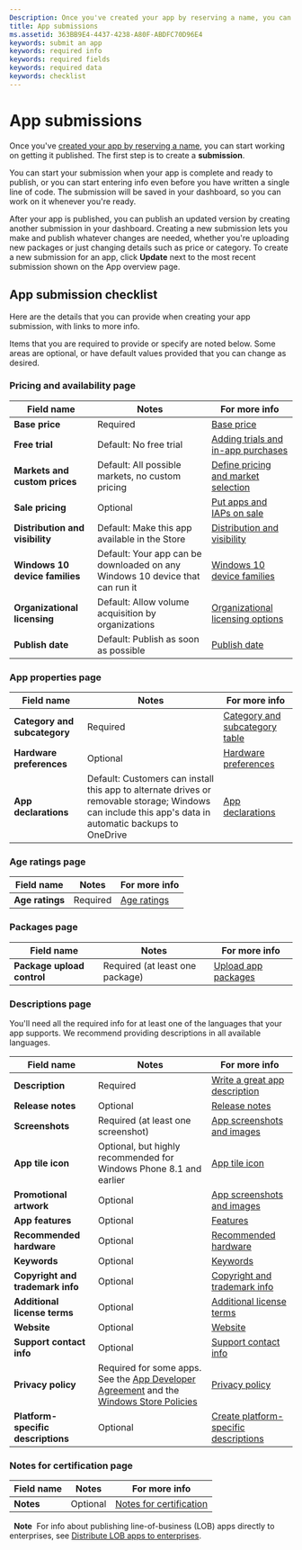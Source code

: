 ```yaml
---
Description: Once you've created your app by reserving a name, you can start working on getting it published. The first step is to create a submission.
title: App submissions
ms.assetid: 363BB9E4-4437-4238-A80F-ABDFC70D96E4
keywords: submit an app
keywords: required info
keywords: required fields
keywords: required data
keywords: checklist
---
```


# App submissions


Once you've [created your app by reserving a name](create-your-app-by-reserving-a-name.md), you can start working on getting it published. The first step is to create a **submission**.

You can start your submission when your app is complete and ready to publish, or you can start entering info even before you have written a single line of code. The submission will be saved in your dashboard, so you can work on it whenever you're ready.

After your app is published, you can publish an updated version by creating another submission in your dashboard. Creating a new submission lets you make and publish whatever changes are needed, whether you're uploading new packages or just changing details such as price or category. To create a new submission for an app, click **Update** next to the most recent submission shown on the App overview page.

## App submission checklist


Here are the details that you can provide when creating your app submission, with links to more info.

Items that you are required to provide or specify are noted below. Some areas are optional, or have default values provided that you can change as desired.

### Pricing and availability page
| Field name                    | Notes                                       | For more info                                                             |
|-------------------------------|---------------------------------------------|---------------------------------------------------------------------------|
| **Base price**                | Required                                    | [Base price](set-app-pricing-and-availability.md#base-price)              |
| **Free trial**                | Default: No free trial                      | [Adding trials and in-app purchases](https://msdn.microsoft.com/library/windows/apps/jj193599)  |
| **Markets and custom prices** | Default: All possible markets, no custom pricing | [Define pricing and market selection](define-pricing-and-market-selection.md)              |
| **Sale pricing**              | Optional                                    | [Put apps and IAPs on sale](put-apps-and-iaps-on-sale.md)                                       |
| **Distribution and visibility** | Default: Make this app available in the Store | [Distribution and visibility](set-app-pricing-and-availability.md#distribution-and-visibility) | 
| **Windows 10 device families**  | Default: Your app can be downloaded on any Windows 10 device that can run it | [Windows 10 device families](set-app-pricing-and-availability.md#windows-10-device-families) | 
| **Organizational licensing**    | Default: Allow volume acquisition by organizations | [Organizational licensing options](organizational-licensing.md)                        | 
| **Publish date**                | Default: Publish as soon as possible      | [Publish date](set-app-pricing-and-availability.md#publish-date)          |



### App properties page

| Field name                    | Notes                                       | For more info                                                             |
|-------------------------------|---------------------------------------------|---------------------------------------------------------------------------|
| **Category and subcategory**  | Required                                    | [Category and subcategory table](category-and-subcategory-table.md)       |
| **Hardware preferences**      | Optional                                    | [Hardware preferences](enter-app-properties.md#hardware_preferences)      |
| **App declarations**          | Default: Customers can install this app to alternate drives or removable storage; Windows can include this app's data in automatic backups to OneDrive | [App declarations](app-declarations.md) |



### Age ratings page

| Field name                    | Notes                                       | For more info                          |
|-------------------------------|---------------------------------------------|----------------------------------------|
| **Age ratings**               | Required                                    | [Age ratings](age-ratings.md)          |



### Packages page

| Field name                    | Notes                                       | For more info                          |
|-------------------------------|---------------------------------------------|----------------------------------------|
| **Package upload control**    | Required (at least one package)             | [Upload app packages](upload-app-packages.md) | 



### Descriptions page

You'll need all the required info for at least one of the languages that your app supports. We recommend providing descriptions in all available languages.

| Field name                    | Notes                                       | For more info                                                     |
|-------------------------------|---------------------------------------------|-------------------------------------------------------------------|
| **Description**               | Required                                    | [Write a great app description](write-a-great-app-description.md) | 
| **Release notes**             | Optional                                    | [Release notes](create-app-descriptions.md#release-notes)         |
| **Screenshots**               | Required (at least one screenshot)          | [App screenshots and images](app-screenshots-and-images.md)       |
| **App tile icon**             | Optional, but highly recommended for Windows Phone 8.1 and earlier | [App tile icon](create-app-descriptions.md#app-tile-icon) | 
| **Promotional artwork**       | Optional                                    | [App screenshots and images](app-screenshots-and-images.md)       | 
| **App features**              | Optional                                    | [Features](create-app-descriptions.md#app-features)               |
| **Recommended hardware**      | Optional                                    | [Recommended hardware](create-app-descriptions.md#recommended-hardware) | 
| **Keywords**                  | Optional                                    | [Keywords](create-app-descriptions.md#keywords)                   |
| **Copyright and trademark info** | Optional                                 | [Copyright and trademark info](create-app-descriptions.md#copyright-and-trademark-info) | 
| **Additional license terms**  | Optional                                    | [Additional license terms](create-app-descriptions.md#additional-license-terms) | 
| **Website**                   | Optional                                    | [Website](create-app-descriptions.md#website)                     |
| **Support contact info**      | Optional                                    | [Support contact info](create-app-descriptions.md)                | 
| **Privacy policy**            | Required for some apps. See the [App Developer Agreement](https://msdn.microsoft.com/library/windows/apps/hh694058) and the [Windows Store Policies](https://msdn.microsoft.com/library/windows/apps/dn764944.aspx#pol_10_5_1) | [Privacy policy](create-app-descriptions.md#privacy-policy) | 
| **Platform-specific descriptions** | Optional                               | [Create platform-specific descriptions](create-platform-specific-descriptions.md) |



### Notes for certification page

| Field name                    | Notes                                       | For more info                                                     |
|-------------------------------|---------------------------------------------|-------------------------------------------------------------------|
| **Notes**                     | Optional                                    | [Notes for certification](notes-for-certification.md)             |

 
**Note**  For info about publishing line-of-business (LOB) apps directly to enterprises, see [Distribute LOB apps to enterprises](distribute-lob-apps-to-enterprises.md).
